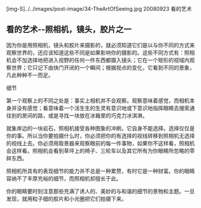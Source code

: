 [img-S]../../images/post-image/34-TheArtOfSeeing.jpg
20080923
看的艺术

## 看的艺术--照相机，镜头，胶片之一

因为你是用照相机，镜头和胶片来摄影的，就必须知道它们是以与你不同的方式来观察世界的，还应该知道这些不同是如果影响你的摄影的。这些不同方式有：照相机会不加选择地把进入视野的任何一件东西都摄入镜头；它在一个矩形的视域内观察世界；它只记下由快门开闭的一个瞬间；根据视点的变化，它看到不同的景象，凡此种种不一而足。

细节

第一个观察上的不同之处是：事实上相机并不会观察。观察意味着感觉，而相机本身并没有感觉；看意味着一个活生生的生灵有意识地或下意识地指挥眼睛去搜索通往别的房间的路，或是寻找一块放在冰箱里的巧克力冰淇淋。

就象岸边的一块岩石，照相机接受各种图象的冲刷，它自身不能选择。选择仅仅是你的事。所以当你要拍摄什么时，你必须把你的有选择的视线转移到照相机无选择的视线上去。你必须用取景器来观察眼前的每一件事物，如果你不这样看，照相机会这样看。照相机会看到草坪上的椅子、三轮车以及其它所有为你眼睛所忽略的零碎东西。

照相机所具有的表现细节的能力并不总是一种累赘，有时它是一种财富。你的眼睛容纳不了丰厚充裕的细节，而照相机却擅长于此。

你的眼睛要时刻注意那些充满了诱人的、美妙的与和谐的细节的景物和主题。一旦发现，就用粒子细的胶片和小光圈把它们拍摄下来。

